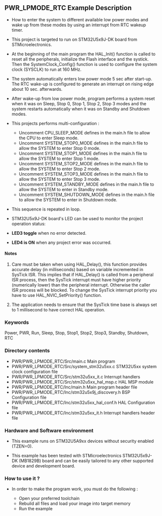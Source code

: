 ## <b>PWR_LPMODE_RTC Example Description</b>

-   How to enter the system to different available low power modes and wake up from
these modes by using an interrupt from RTC wakeup timer.

-   This project is targeted to run on STM32U5x9J-DK board from STMicroelectronics.

-   At the beginning of the main program the HAL_Init() function is called to reset
all the peripherals, initialize the Flash interface and the systick.
Then the SystemClock_Config() function is used to configure the system clock (SYSCLK) to run at 160 MHz.

-   The system automatically enters low power mode 5 sec after start-up.
The RTC wake-up is configured to generate an interrupt on rising edge about 10 sec. afterwards.

-   After wake-up from low power mode, program performs a system reset when it was on Sleep, Stop 0, Stop 1,
Stop 2, Stop 3 modes and the system restarts automatically when it was on Standby and Shutdown modes.

-   This projects performs multi-configuration :

    -   Uncomment CPU_SLEEP_MODE defines in the main.h file to allow the CPU to enter Sleep mode.
    -   Uncomment SYSTEM_STOP0_MODE defines in the main.h file to allow the SYSTEM to enter Stop 0 mode.
    -   Uncomment SYSTEM_STOP1_MODE defines in the main.h file to allow the SYSTEM to enter Stop 1 mode.
    -   Uncomment SYSTEM_STOP2_MODE defines in the main.h file to allow the SYSTEM to enter Stop 2 mode.
    -   Uncomment SYSTEM_STOP3_MODE defines in the main.h file to allow the SYSTEM to enter Stop 3 mode.
    -   Uncomment SYSTEM_STANDBY_MODE defines in the main.h file to allow the SYSTEM to enter in Standby mode.
    -   Uncomment SYSTEM_SHUTDOWN_MODE defines in the main.h file to allow the SYSTEM to enter in Shutdown mode.

-   This sequence is repeated in loop.

-   STM32U5x9J-DK board's LED can be used to monitor the project operation status:
   -   **LED3 toggle** when no error detected.
   -   **LED4 is ON** when any project error was occurred.

#### <b>Notes</b>

 1. Care must be taken when using HAL_Delay(), this function provides accurate delay (in milliseconds)
    based on variable incremented in SysTick ISR. This implies that if HAL_Delay() is called from
    a peripheral ISR process, then the SysTick interrupt must have higher priority (numerically lower)
    than the peripheral interrupt. Otherwise the caller ISR process will be blocked.
    To change the SysTick interrupt priority you have to use HAL_NVIC_SetPriority() function.

 2. The application needs to ensure that the SysTick time base is always set to 1 millisecond
    to have correct HAL operation.

### <b>Keywords</b>

Power, PWR, Run, Sleep, Stop, Stop1, Stop2, Stop3, Standby, Shutdown, RTC

### <b>Directory contents</b>

-   PWR/PWR_LPMODE_RTC/Src/main.c                  Main program
-   PWR/PWR_LPMODE_RTC/Src/system_stm32u5xx.c      STM32U5xx system clock configuration file
-   PWR/PWR_LPMODE_RTC/Src/stm32u5xx_it.c          Interrupt handlers
-   PWR/PWR_LPMODE_RTC/Src/stm32u5xx_hal_msp.c     HAL MSP module
-   PWR/PWR_LPMODE_RTC/Inc/main.h                  Main program header file
-   PWR/PWR_LPMODE_RTC/Inc/stm32u5x9j_discovery.h  BSP Configuration file
-   PWR/PWR_LPMODE_RTC/Inc/stm32u5xx_hal_conf.h    HAL Configuration file
-   PWR/PWR_LPMODE_RTC/Inc/stm32u5xx_it.h          Interrupt handlers header file

### <b>Hardware and Software environment</b>

-   This example runs on STM32U5A9xx devices without security enabled (TZEN=0).

-   This example has been tested with STMicroelectronics STM32U5x9J-DK (MB1829B)
    board and can be easily tailored to any other supported device
    and development board.

### <b>How to use it ?</b>

-   In order to make the program work, you must do the following :

    -   Open your preferred toolchain
    -   Rebuild all files and load your image into target memory
    -   Run the example

